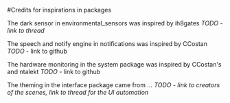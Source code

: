 #Credits for inspirations in packages

The dark sensor in environmental_sensors was inspired by ih8gates *TODO - link to thread*

The speech and notify engine in notifications was inspired by CCostan *TODO* - link to github

The hardware monitoring in the system package was inspired by CCostan's and ntalekt *TODO* - link to github

The theming in the interface package came from ... *TODO - link to creators of the scenes, link to thread for the UI automation*